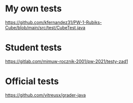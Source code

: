 
# My own tests
https://github.com/kfernandez31/PW-1-Rubiks-Cube/blob/main/src/test/CubeTest.java

# Student tests 
https://gitlab.com/mimuw-rocznik-2001/pw-2021/testy-zad1

# Official tests
https://github.com/vitreusx/grader-java

